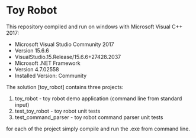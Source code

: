 # Toy Robot
This repository compiled and run on windows with Microsoft Visual C++ 2017:
- Microsoft Visual Studio Community 2017 
- Version 15.6.6
- VisualStudio.15.Release/15.6.6+27428.2037
- Microsoft .NET Framework
- Version 4.7.02558
- Installed Version: Community

The solution [toy_robot] contains three projects:
1. toy_robot - toy robot demo application (command line from standard input)
2. test_toy_robot - toy robot unit tests
3. test_command_parser - toy robot command parser unit tests

for each of the project simply compile and run the .exe from command line.

